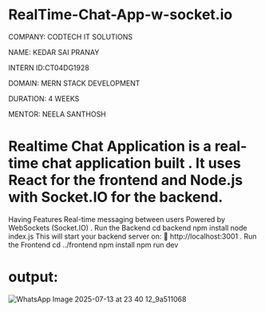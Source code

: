 # RealTime-Chat-App-w-socket.io
COMPANY: CODTECH IT SOLUTIONS

NAME: KEDAR SAI PRANAY

INTERN ID:CT04DG1928

DOMAIN: MERN STACK DEVELOPMENT

DURATION: 4 WEEKS

MENTOR: NEELA SANTHOSH

# Realtime Chat Application is a real-time chat application built . It uses React for the frontend and Node.js with Socket.IO for the backend.
Having Features
Real-time messaging between users
Powered by WebSockets (Socket.IO) . Run the Backend cd backend npm install node index.js This will start your backend server on: 🔗 http://localhost:3001 . Run the Frontend cd ../frontend npm install npm run dev
# output:
![WhatsApp Image 2025-07-13 at 23 40 12_9a511068](https://github.com/user-attachments/assets/94d088c5-bae1-482c-bc35-2ec250617a1e)
